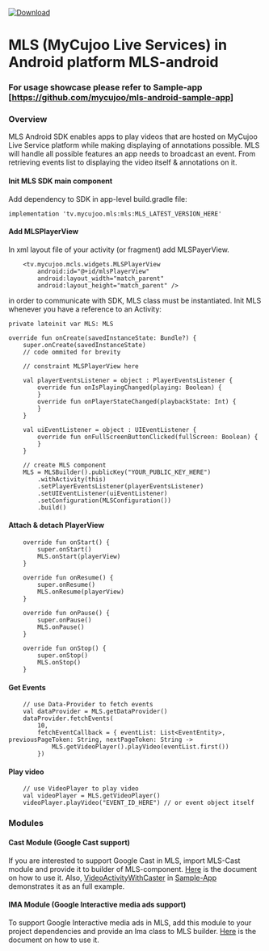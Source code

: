 
 [ ![Download](https://api.bintray.com/packages/mycujoo/mls/tv.mycujoo.mls/images/download.svg) ](https://bintray.com/mycujoo/mls/tv.mycujoo.mls/_latestVersion)
# MLS (MyCujoo Live Services) in Android platform MLS-android

### For usage showcase please refer to Sample-app [https://github.com/mycujoo/mls-android-sample-app]

### Overview
MLS Android SDK enables apps to play videos that are hosted on MyCujoo Live Service platform while making displaying of annotations possible. MLS will handle all possible features an app needs to broadcast an event. From retrieving events list to displaying the video itself & annotations on it.


#### Init MLS SDK main component

Add dependency to SDK in app-level build.gradle file:

    implementation 'tv.mycujoo.mls:mls:MLS_LATEST_VERSION_HERE'
    
#### Add MLSPlayerView

In xml layout file of your activity (or fragment) add MLSPayerView. 

        <tv.mycujoo.mcls.widgets.MLSPlayerView
            android:id="@+id/mlsPlayerView"
            android:layout_width="match_parent"
            android:layout_height="match_parent" />

in order to communicate with SDK, MLS class must be instantiated. Init MLS whenever you have a reference to an Activity:

    private lateinit var MLS: MLS
        
    override fun onCreate(savedInstanceState: Bundle?) {
        super.onCreate(savedInstanceState)
        // code ommited for brevity
        
        // constraint MLSPlayerView here

        val playerEventsListener = object : PlayerEventsListener {
            override fun onIsPlayingChanged(playing: Boolean) {
            }
            override fun onPlayerStateChanged(playbackState: Int) {
            }
        }

        val uiEventListener = object : UIEventListener {
            override fun onFullScreenButtonClicked(fullScreen: Boolean) {
            }
        }

        // create MLS component
        MLS = MLSBuilder().publicKey("YOUR_PUBLIC_KEY_HERE")
            .withActivity(this)
            .setPlayerEventsListener(playerEventsListener)
            .setUIEventListener(uiEventListener)
            .setConfiguration(MLSConfiguration())
            .build()
      

#### Attach & detach PlayerView

        override fun onStart() {
            super.onStart()
            MLS.onStart(playerView)
        }
    
        override fun onResume() {
            super.onResume()
            MLS.onResume(playerView)
        }
    
        override fun onPause() {
            super.onPause()
            MLS.onPause()
        }
    
        override fun onStop() {
            super.onStop()
            MLS.onStop()
        }
#### Get Events
        // use Data-Provider to fetch events
        val dataProvider = MLS.getDataProvider()
        dataProvider.fetchEvents(
            10,
            fetchEventCallback = { eventList: List<EventEntity>, previousPageToken: String, nextPageToken: String ->
                MLS.getVideoPlayer().playVideo(eventList.first())
            })


#### Play video

        // use VideoPlayer to play video
        val videoPlayer = MLS.getVideoPlayer()
        videoPlayer.playVideo("EVENT_ID_HERE") // or event object itself
        
       
      

### Modules
#### Cast Module (Google Cast support)
If you are interested to support Google Cast in MLS, import MLS-Cast module and provide it to builder of MLS-component.
[Here](https://github.com/mycujoo/mls-android/blob/master/cast/README.md) is the document on how to use it.
Also, [VideoActivityWithCaster](https://github.com/mycujoo/mls-android-sample-app/blob/master/app/src/main/java/tv/mycujoo/mlssampleapp/VideoActivityWithCaster.kt#L86) in [Sample-App](https://github.com/mycujoo/mls-android-sample-app) demonstrates it as an full example.

#### IMA Module (Google Interactive media ads support)
To support Google Interactive media ads in MLS, add this module to your project dependencies and provide an Ima class to MLS builder.
[Here](https://github.com/mycujoo/mls-android/blob/master/ima/README.md) is the document on how to use it.

